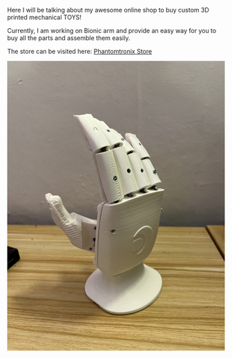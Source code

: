 Here I will be talking about my awesome online shop to buy custom 3D printed mechanical TOYS! 

Currently, I am working on Bionic arm and provide an easy way for you to buy all the parts and assemble them easily.

The store can be visited here: [Phantomtronix Store](https://phantomtronix.myshopify.com)

![Alt text](/assets/img/phantomArm.jpg)

